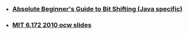 * ### [Absolute Beginner's Guide to Bit Shifting (Java specific) ](http://stackoverflow.com/questions/141525/absolute-beginners-guide-to-bit-shifting)

* ### [MIT 6.172  2010 ocw slides ](http://ocw.mit.edu/courses/electrical-engineering-and-computer-science/6-172-performance-engineering-of-software-systems-fall-2010/video-lectures/lecture-2-bit-hacks/MIT6_172F10_lec02.pdf)
